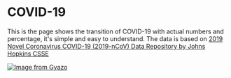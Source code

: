# COVID-19

This is the page shows the transition of COVID-19 with actual numbers and percentage, it's simple and easy to understand.
The data is based on [2019 Novel Coronavirus COVID-19 (2019-nCoV) Data Repository by Johns Hopkins CSSE](https://github.com/CSSEGISandData/COVID-19)

[![Image from Gyazo](https://i.gyazo.com/0d452e62a9d17909459741c5cac978cd.png)](https://gyazo.com/0d452e62a9d17909459741c5cac978cd)
